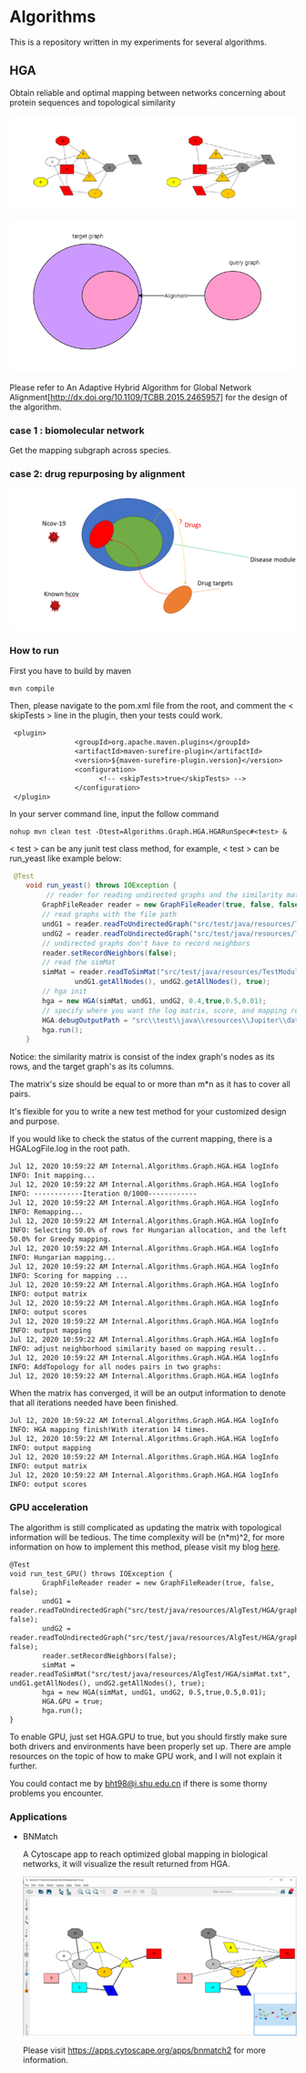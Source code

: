 # Algorithms

This is a repository written in my experiments for several algorithms.

## HGA

Obtain reliable and optimal mapping between networks concerning about protein sequences and topological similarity  

![test](README.assets/test2-1594604673886.png)

<img src="README.assets/image-20200608122144302.png" alt="image-20200608122144302" style="zoom: 67%;" />

Please refer to An Adaptive Hybrid Algorithm for Global Network Alignment[http://dx.doi.org/10.1109/TCBB.2015.2465957] for the design of the algorithm.

### case 1 : biomolecular network

Get the mapping subgraph across species. 

### case 2: drug repurposing by alignment

<img src="README.assets/image-20200608122510098.png" alt="image-20200608122510098" style="zoom: 50%;" />

### How to run 

First you have to build by maven

```
mvn compile
```

Then, please navigate to the pom.xml file from the root, and comment the < skipTests > line in the plugin, then your tests could work.

```
 <plugin>
                <groupId>org.apache.maven.plugins</groupId>
                <artifactId>maven-surefire-plugin</artifactId>
                <version>${maven-surefire-plugin.version}</version>
                <configuration>
                      <!-- <skipTests>true</skipTests> -->
                </configuration>
 </plugin>

```

In your server command line, input the follow command

```
nohup mvn clean test -Dtest=Algorithms.Graph.HGA.HGARunSpec#<test> &
```

< test > can be any junit test class method, for example, < test > can be run_yeast like example below:

```java
 @Test
    void run_yeast() throws IOException {
         // reader for reading undirected graphs and the similarity matrix
        GraphFileReader reader = new GraphFileReader(true, false, false);
        // read graphs with the file path
        undG1 = reader.readToUndirectedGraph("src/test/java/resources/TestModule/HGATestData/Human-YeastSub38N/net-38n.txt", false);
        undG2 = reader.readToUndirectedGraph("src/test/java/resources/TestModule/HGATestData/Human-YeastSub38N/HumanNet.txt", false);
        // undirected graphs don't have to record neighbors
        reader.setRecordNeighbors(false);
        // read the simMat 
        simMat = reader.readToSimMat("src/test/java/resources/TestModule/HGATestData/Human-YeastSub38N/fasta/yeastHumanSimList_EvalueLessThan1e-10.txt",
                undG1.getAllNodes(), undG2.getAllNodes(), true);
        // hga init
        hga = new HGA(simMat, undG1, undG2, 0.4,true,0.5,0.01);
        // specify where you want the log matrix, score, and mapping result.
        HGA.debugOutputPath = "src\\test\\java\\resources\\Jupiter\\data\\";
        hga.run();
    }
```

Notice: the similarity matrix is consist of the index graph's nodes as its rows, and the target graph's as its columns.

The matrix's size should be equal to or more than m*n as it has to cover all pairs. 



It's flexible for you to write a new test method for your customized design and purpose.



If you would like to check the status of the current mapping, there is a HGALogFile.log in the root path.

```
Jul 12, 2020 10:59:22 AM Internal.Algorithms.Graph.HGA.HGA logInfo
INFO: Init mapping...
Jul 12, 2020 10:59:22 AM Internal.Algorithms.Graph.HGA.HGA logInfo
INFO: ------------Iteration 0/1000------------
Jul 12, 2020 10:59:22 AM Internal.Algorithms.Graph.HGA.HGA logInfo
INFO: Remapping...
Jul 12, 2020 10:59:22 AM Internal.Algorithms.Graph.HGA.HGA logInfo
INFO: Selecting 50.0% of rows for Hungarian allocation, and the left 50.0% for Greedy mapping.
Jul 12, 2020 10:59:22 AM Internal.Algorithms.Graph.HGA.HGA logInfo
INFO: Hungarian mapping...
Jul 12, 2020 10:59:22 AM Internal.Algorithms.Graph.HGA.HGA logInfo
INFO: Scoring for mapping ...
Jul 12, 2020 10:59:22 AM Internal.Algorithms.Graph.HGA.HGA logInfo
INFO: output matrix
Jul 12, 2020 10:59:22 AM Internal.Algorithms.Graph.HGA.HGA logInfo
INFO: output scores
Jul 12, 2020 10:59:22 AM Internal.Algorithms.Graph.HGA.HGA logInfo
INFO: output mapping
Jul 12, 2020 10:59:22 AM Internal.Algorithms.Graph.HGA.HGA logInfo
INFO: adjust neighborhood similarity based on mapping result...
Jul 12, 2020 10:59:22 AM Internal.Algorithms.Graph.HGA.HGA logInfo
INFO: AddTopology for all nodes pairs in two graphs:
Jul 12, 2020 10:59:22 AM Internal.Algorithms.Graph.HGA.HGA logInfo
```

When the matrix has converged, it will be an output information to denote that all iterations needed have been finished.

```
Jul 12, 2020 10:59:22 AM Internal.Algorithms.Graph.HGA.HGA logInfo
INFO: HGA mapping finish!With iteration 14 times.
Jul 12, 2020 10:59:22 AM Internal.Algorithms.Graph.HGA.HGA logInfo
INFO: output mapping
Jul 12, 2020 10:59:22 AM Internal.Algorithms.Graph.HGA.HGA logInfo
INFO: output matrix
Jul 12, 2020 10:59:22 AM Internal.Algorithms.Graph.HGA.HGA logInfo
INFO: output scores
```

### GPU acceleration 

The algorithm is still complicated as updating the matrix with topological information will be tedious. The time complexity will be (n*m)^2, for more information on how to implement this method, please visit my blog [here](http://www.haotian.life/2020/07/28/new-feature-gpu-for-hga/).

```
@Test
void run_test_GPU() throws IOException {
        GraphFileReader reader = new GraphFileReader(true, false, false);
        undG1 = reader.readToUndirectedGraph("src/test/java/resources/AlgTest/HGA/graph1.txt", false);
        undG2 = reader.readToUndirectedGraph("src/test/java/resources/AlgTest/HGA/graph2.txt", false);
        reader.setRecordNeighbors(false);
        simMat = reader.readToSimMat("src/test/java/resources/AlgTest/HGA/simMat.txt", undG1.getAllNodes(), undG2.getAllNodes(), true);
        hga = new HGA(simMat, undG1, undG2, 0.5,true,0.5,0.01);
        HGA.GPU = true;
        hga.run();
}
```

To enable GPU, just set HGA.GPU to true, but you should firstly make sure both drivers and environments have been properly set up. There are ample resources on the topic of how to make GPU work, and I will not explain it further.

 

You could contact me by bht98@i.shu.edu.cn  if there is some thorny problems you encounter.

### Applications

* BNMatch

  A Cytoscape app to reach optimized global mapping in biological networks, it will visualize the result returned from HGA.

  ![panel](README.assets/panel.png)

  Please visit https://apps.cytoscape.org/apps/bnmatch2 for more information.

